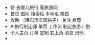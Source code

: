 - 仿 去哪儿旅行 等旅游网
- 首页 图片 搜索栏  本地名 南昌
- 攻略 （瀑布流实现帖子） 关注 推荐
- AI旅行制定师 单页 工作流 制定旅游计划 
- 个人主页 订单 定制 右上角 消息 扫码  
-
